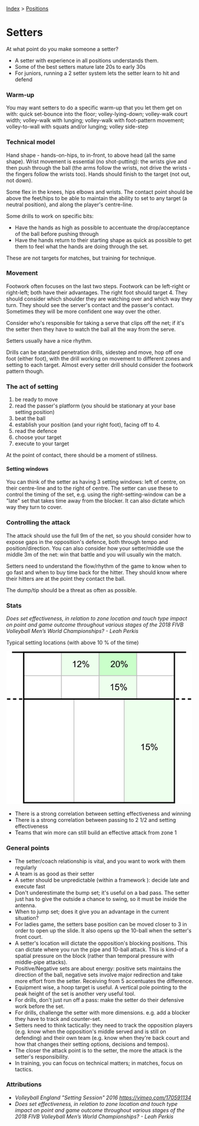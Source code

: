 [Index](../README.md) > [Positions](./Positions.md)

# Setters

At what point do you make someone a setter?

- A setter with experience in all positions understands them.
- Some of the best setters mature late 20s to early 30s
- For juniors, running a 2 setter system lets the setter learn to hit and defend

### Warm-up

You may want setters to do a specific warm-up that you let them get on with: quick set-bounce into the floor; volley-lying-down; volley-walk court width; volley-walk with lunging; volley-walk with foot-pattern movement; volley-to-wall with squats and/or lunging; volley side-step

### Technical model

Hand shape - hands-on-hips, to in-front, to above head (all the same shape).  Wrist movement is essential (no shot-putting): the wrists give and then push through the ball (the arms follow the wrists, not drive the wrists - the fingers follow the wrists too).  Hands should finish to the target (not out, not down).

Some flex in the knees, hips elbows and wrists.  The contact point should be above the feet/hips to be able to maintain the ability to set to any target (a neutral position), and along the player's centre-line.

Some drills to work on specific bits:

- Have the hands as high as possible to accentuate the drop/acceptance of the ball before pushing through
- Have the hands return to their starting shape as quick as possible to get them to feel what the hands are doing through the set.

These are not targets for matches, but training for technique.

### Movement

Footwork often focuses on the last two steps.  Footwork can be left-right or right-left; both have their advantages.  The right foot should target 4.  They should consider which shoulder they are watching over and which way they turn.  They should see the server's contact and the passer's contact.  Sometimes they will be more confident one way over the other.

Consider who's responsible for taking a serve that clips off the net; if it's the setter then they have to watch the ball all the way from the serve.

Setters usually have a nice rhythm.

Drills can be standard penetration drills, sidestep and move, hop off one foot (either foot), with the drill working on movement to different zones and setting to each target.  Almost every setter drill should consider the footwork pattern though.

### The act of setting

1. be ready to move
2. read the passer's platform (you should be stationary at your base setting position)
3. beat the ball
4. establish your position (and your right foot), facing off to 4.
5. read the defence
6. choose your target
7. execute to your target

At the point of contact, there should be a moment of stillness.

#### Setting windows

You can think of the setter as having 3 setting windows: left of centre, on their centre-line and to the right of centre.  The setter can use these to control the timing of the set, e.g. using the right-setting-window can be a "late" set that takes time away from the blocker.  It can also dictate which way they turn to cover.

### Controlling the attack

The attack should use the full 9m of the net, so you should consider how to expose gaps in the opposition's defence, both through tempo and position/direction.  You can also consider how your setter/middle use the middle 3m of the net: win that battle and you will usually win the match.

Setters need to understand the flow/rhythm of the game to know when to go fast and when to buy time back for the hitter.  They should know where their hitters are at the point they contact the ball.

The dump/tip should be a threat as often as possible.

### Stats

_Does set effectiveness, in relation to zone location and touch type impact on point and game outcome throughout various stages of the 2018 FIVB Volleyball Men’s World Championships? - Leah Perkis_

Typical setting locations (with above 10 % of the time)

<img alt="Setter percentages, 35% zone two and a half, 15% zone one, 15% zone three and a half" width="500" src="./images/Setter-Location-Percentage.png" />

- There is a strong correlation between setting effectiveness and winning
- There is a strong correlation between passing to 2 1/2 and setting effectiveness
- Teams that win more can still build an effective attack from zone 1

### General points

- The setter/coach relationship is vital, and you want to work with them regularly
- A team is as good as their setter
- A setter should be unpredictable (within a framework ): decide late and execute fast
- Don't underestimate the bump set; it's useful on a bad pass.  The setter just has to give the outside a chance to swing, so it must be inside the antenna.
- When to jump set; does it give you an advantage in the current situation?
- For ladies game, the setters base position can be moved closer to 3 in order to open up the slide.  It also opens up the 10-ball when the setter's front court.
- A setter's location will dictate the opposition's blocking positions.  This can dictate where you run the pipe and 10-ball attack.  This is kind-of a spatial pressure on the block (rather than temporal pressure with middle-pipe attacks).
- Positive/Negative sets are about energy: positive sets maintains the direction of the ball, negative sets involve major redirection and take more effort from the setter.  Receiving from 5 accentuates the difference.
- Equipment wise, a hoop target is useful.  A vertical pole pointing to the peak height of the set is another very useful tool.
- For drills, don't just run off a pass: make the setter do their defensive work before the set.
- For drills, challenge the setter with more dimensions.  e.g. add a blocker they have to track and counter-set.
- Setters need to think tactically: they need to track the opposition players (e.g. know when the opposition's middle served and is still on defending) and their own team (e.g. know when they're back court and how that changes their setting options, decisions and tempos).
- The closer the attack point is to the setter, the more the attack is the setter's responsibility.
- In training, you can focus on technical matters; in matches, focus on tactics.

### Attributions

- _Volleyball England "Setting Session" 2016 https://vimeo.com/170591134_
- _Does set effectiveness, in relation to zone location and touch type impact on point and game outcome throughout various stages of the 2018 FIVB Volleyball Men’s World Championships? - Leah Perkis_
